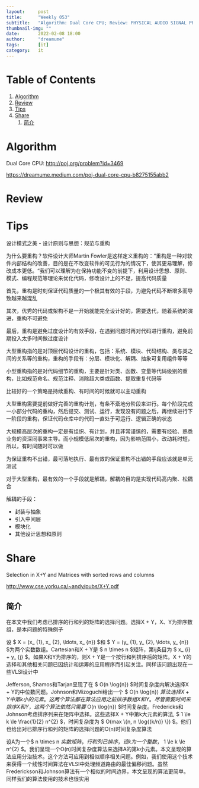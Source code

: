 ```yaml
---
layout:     post
title:      "Weekly 053"
subtitle:   "Algorithm: Dual Core CPU; Review: PHYSICAL AUDIO SIGNAL PROCESSING(); Tips: Notes about design patterns; Share: Selection in X+Y and Matrices with sorted rows and columns"
thumbnail-img: ""
date:       2022-02-08 18:00
author:     "dreamume"
tags: 		[it]
category:   it
---
```

<head>
    <script src="https://cdn.mathjax.org/mathjax/latest/MathJax.js?config=TeX-AMS-MML_HTMLorMML" type="text/javascript"></script>
    <script type="text/x-mathjax-config">
        MathJax.Hub.Config({
            tex2jax: {
            skipTags: ['script', 'noscript', 'style', 'textarea', 'pre'],
            inlineMath: [['$','$']]
            }
        });
    </script>
</head>

# Table of Contents

1.  [Algorithm](#org689ecab)
2.  [Review](#org73a8408)
3.  [Tips](#org5ad50a8)
4.  [Share](#org8748064)
    1.  [简介](#org8a2effb)


<a id="org689ecab"></a>

# Algorithm

Dual Core CPU: <http://poj.org/problem?id=3469>

<https://dreamume.medium.com/poj-dual-core-cpu-b8275155abb2>


<a id="org73a8408"></a>

# Review


<a id="org5ad50a8"></a>

# Tips

设计模式之美 - 设计原则与思想：规范与重构

为什么要重构？软件设计大师Martin Fowler是这样定义重构的：“重构是一种对软件内部结构的改善，目的是在不改变软件的可见行为的情况下，使其更易理解，修改成本更低。“我们可以理解为在保持功能不变的前提下，利用设计思想、原则、模式、编程规范等理论来优化代码，修改设计上的不足，提高代码质量

首先，重构是时刻保证代码质量的一个极其有效的手段，为避免代码不断增多而导致越来越混乱

其次，优秀的代码或架构不是一开始就能完全设计好的，需要迭代，随着系统的演进，重构不可避免

最后，重构是避免过度设计的有效手段，在遇到问题时再对代码进行重构，避免前期投入太多时间做过度设计

大型重构指的是对顶层代码设计的重构，包括：系统、模块、代码结构、类与类之间的关系等的重构，重构的手段有：分层、模块化、解耦、抽象可复用组件等等

小型重构指的是对代码细节的重构，主要是针对类、函数、变量等代码级别的重构，比如规范命名、规范注释、消除超大类或函数、提取重复代码等

比较好的一个策略是持续重构、有时间的时候就可以主动重构

大型重构需要提前做好完善的重构计划，有条不紊地分阶段来进行。每个阶段完成一小部分代码的重构，然后提交、测试、运行，发现没有问题之后，再继续进行下一阶段的重构，保证代码仓库中的代码一直处于可运行、逻辑正确的状态

大规模高层次的重构一定是有组织、有计划，并且非常谨慎的，需要有经验、熟悉业务的资深同事来主导。而小规模低层次的重构，因为影响范围小，改动耗时短，所以，有时间随时可以做

为保证重构不出错，最可落地执行、最有效的保证重构不出错的手段应该就是单元测试

对于大型重构，最有效的一个手段就是解耦，解耦的目的是实现代码高内聚、松耦合

解耦的手段：

-   封装与抽象
-   引入中间层
-   模块化
-   其他设计思想和原则


<a id="org8748064"></a>

# Share

Selection in X+Y and Matrices with sorted rows and columns

<http://www.cse.yorku.ca/~andy/pubs/X+Y.pdf>


<a id="org8a2effb"></a>

## 简介

在本文中我们考虑已排序的行和列的矩阵的选择问题。选择X + Y，X、Y为排序数组，是本问题的特殊例子

设 $ X = (x_ {1}, x_ {2}, \\ldots, x_ {n}) $和 $ Y = (y_ {1}, y_ {2}, \\ldots, y_ {n}) $为两个实数数组。Cartesian和X + Y是 $ n \\times n $矩阵，第ij条目为 $ x_ {i} + y_ {j} $。如果X和Y为排序的，则X + Y是一个按行和列排序后的矩阵。X + Y的选择和其他相关问题已因统计和运筹的应用程序而引起关注。同样该问题出现在一些VLSI设计中

Jefferson, Shamos和Tarjan呈现了在 $ O(n \\log{n}) $时间复杂度内解决选择X + Y的中位数问题。Johnson和Mizoguchi给出一个 $ O(n \\log{n}) $算法选择X + Y中第k小的元素。这两个算法都在算法应用之前排序数组X和Y。尽管需要时间来排序X和Y，这两个算法依然只需要$ O(n \\log{n}) $时间复杂度。Fredericks和Johnson考虑排序列来在矩阵中选择。这些选择X + Y中第k大元素的算法, $ 1 \\le k \\le \\frac{1}{2} n^{2} $，时间复杂度为 $ O(max \\{n, n \\log{(k/n)} \\}) $。他们也给出对已排序行和列的矩阵的选择问题的O(n)时间复杂度算法

设A为一个$ n \\times n $实数矩阵，行和列已排序，设k为一个整数，$ 1 \\le k \\le n^{2} $。我们呈现一个O(n)时间复杂度算法来选择A的第k小元素。本文呈现的算法应用分治技术。这个方法可应用到相似顺序相关问题。例如，我们使用这个技术来获得一个线性时间算法在VLSI中处理频道路由的最佳偏移问题。虽然Frederickson和Johnson算法有一个相似的时间边界，本文呈现的算法更简单。同样我们的算法使用的技术也很实用
